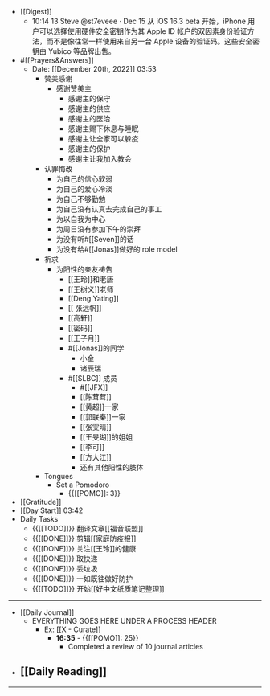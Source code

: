 - [[Digest]]
    - 10:14 13 
Steve
@st7eveee
·
Dec 15
从 iOS 16.3 beta 开始，iPhone 用户可以选择使用硬件安全密钥作为其 Apple ID 帐户的双因素身份验证方法，而不是像往常一样使用来自另一台 Apple 设备的验证码。这些安全密钥由 Yubico 等品牌出售。
- #[[Prayers&Answers]]
    - Date: [[December 20th, 2022]] 03:53
        - 赞美感谢
            - 感谢赞美主
                - 感谢主的保守
                - 感谢主的供应
                - 感谢主的医治
                - 感谢主赐下休息与睡眠
                - 感谢主让全家可以躲疫
                - 感谢主的保护
                - 感谢主让我加入教会
        - 认罪悔改
            - 为自己的信心软弱
            - 为自己的爱心冷淡
            - 为自己不够勤勉
            - 为自己没有认真去完成自己的事工
            - 为以自我为中心
            - 为周日没有参加下午的崇拜
            - 为没有听#[[Seven]]的话
            - 为没有给#[[Jonas]]做好的 role model
        - 祈求
            - 为阳性的亲友祷告
                - [[王玲]]和老唐
                - [[王树义]]老师
                - [[Deng Yating]]
                - [[ 张远帆]]
                - [[高轩]]
                - [[密码]]
                - [[王子月]]
                - #[[Jonas]]的同学
                    - 小金
                    - 诸辰瑞
                - #[[SLBC]] 成员
                    - #[[JFX]]
                    - [[陈茸茸]]
                    - [[黄超]]一家
                    - [[郭联秦]]一家
                    - [[张雯晴]]
                    - [[王旻瑚]]的姐姐
                    - [[李可]]
                    - [[方大江]]
                    - 还有其他阳性的肢体
        - Tongues
            - Set a Pomodoro
                - {{[[POMO]]: 3}}
- [[Gratitude]]
- [[Day Start]] 03:42
- Daily Tasks
    - {{[[TODO]]}} 翻译文章[[福音联盟]]
    - {{[[DONE]]}} 剪辑[[家庭防疫报]]
    - {{[[DONE]]}} 关注[[王玲]]的健康
    - {{[[DONE]]}} 取快递
    - {{[[DONE]]}} 丢垃圾
    - {{[[DONE]]}} 一如既往做好防护
    - {{[[TODO]]}} 开始[[好中文纸质笔记整理]]
- ---
- [[Daily Journal]] 
    - EVERYTHING GOES HERE UNDER A PROCESS HEADER
        - Ex: [[X - Curate]]
            - **16:35** - {{[[POMO]]: 25}}
                -  Completed a review of 10 journal articles
- [[Daily Reading]]
    - 
- ---
